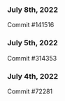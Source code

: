 ### July 8th, 2022

Commit #141516

### July 5th, 2022

Commit #314353


### July 4th, 2022

Commit #72281
